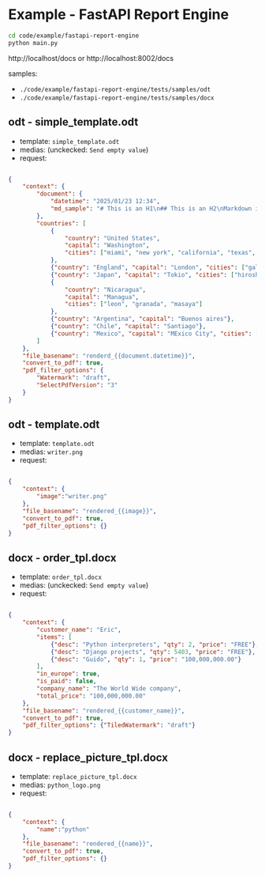 # Example - FastAPI Report Engine

```bash
cd code/example/fastapi-report-engine
python main.py
```

http://localhost/docs or http://localhost:8002/docs

samples:
- `./code/example/fastapi-report-engine/tests/samples/odt`
- `./code/example/fastapi-report-engine/tests/samples/docx`

## odt - simple_template.odt

- template: `simple_template.odt`
- medias: (unckecked: `Send empty value`)
- request:

```json

{
    "context": {
        "document": {
            "datetime": "2025/01/23 12:34",
            "md_sample": "# This is an H1\n## This is an H2\nMarkdown is a lightweight markup language."
        },
        "countries": [
            {
                "country": "United States",
                "capital": "Washington",
                "cities": ["miami", "new york", "california", "texas", "atlanta"]
            },
            {"country": "England", "capital": "London", "cities": ["gales"]},
            {"country": "Japan", "capital": "Tokio", "cities": ["hiroshima", "nagazaki"]},
            {
                "country": "Nicaragua",
                "capital": "Managua",
                "cities": ["leon", "granada", "masaya"]
            },
            {"country": "Argentina", "capital": "Buenos aires"},
            {"country": "Chile", "capital": "Santiago"},
            {"country": "Mexico", "capital": "MExico City", "cities": ["puebla", "cancun"]}
        ]
    },
    "file_basename": "renderd_{{document.datetime}}",
    "convert_to_pdf": true,
    "pdf_filter_options": {
        "Watermark": "draft",
        "SelectPdfVersion": "3"
    }
}

```

## odt - template.odt

- template: `template.odt`
- medias: `writer.png`
- request:

```json

{
    "context": {
        "image":"writer.png"
    },
    "file_basename": "rendered_{{image}}",
    "convert_to_pdf": true,
    "pdf_filter_options": {}
}

```

## docx - order_tpl.docx

- template: `order_tpl.docx`
- medias: (unckecked: `Send empty value`)
- request:

```json

{
    "context": {
        "customer_name": "Eric",
        "items": [
            {"desc": "Python interpreters", "qty": 2, "price": "FREE"},
            {"desc": "Django projects", "qty": 5403, "price": "FREE"},
            {"desc": "Guido", "qty": 1, "price": "100,000,000.00"}
        ],
        "in_europe": true,
        "is_paid": false,
        "company_name": "The World Wide company",
        "total_price": "100,000,000.00"
    },
    "file_basename": "rendered_{{customer_name}}",
    "convert_to_pdf": true,
    "pdf_filter_options": {"TiledWatermark": "draft"}
}

```

## docx - replace_picture_tpl.docx

- template: `replace_picture_tpl.docx`
- medias: `python_logo.png`
- request:

```json

{
    "context": {
        "name":"python"
    },
    "file_basename": "rendered_{{name}}",
    "convert_to_pdf": true,
    "pdf_filter_options": {}
}

```
